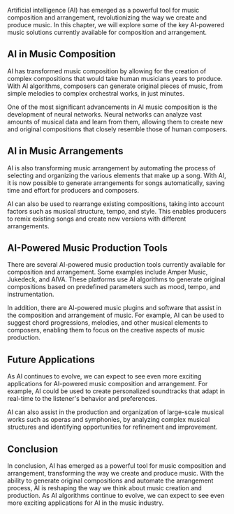 
Artificial intelligence (AI) has emerged as a powerful tool for music composition and arrangement, revolutionizing the way we create and produce music. In this chapter, we will explore some of the key AI-powered music solutions currently available for composition and arrangement.

AI in Music Composition
-----------------------

AI has transformed music composition by allowing for the creation of complex compositions that would take human musicians years to produce. With AI algorithms, composers can generate original pieces of music, from simple melodies to complex orchestral works, in just minutes.

One of the most significant advancements in AI music composition is the development of neural networks. Neural networks can analyze vast amounts of musical data and learn from them, allowing them to create new and original compositions that closely resemble those of human composers.

AI in Music Arrangements
------------------------

AI is also transforming music arrangement by automating the process of selecting and organizing the various elements that make up a song. With AI, it is now possible to generate arrangements for songs automatically, saving time and effort for producers and composers.

AI can also be used to rearrange existing compositions, taking into account factors such as musical structure, tempo, and style. This enables producers to remix existing songs and create new versions with different arrangements.

AI-Powered Music Production Tools
---------------------------------

There are several AI-powered music production tools currently available for composition and arrangement. Some examples include Amper Music, Jukedeck, and AIVA. These platforms use AI algorithms to generate original compositions based on predefined parameters such as mood, tempo, and instrumentation.

In addition, there are AI-powered music plugins and software that assist in the composition and arrangement of music. For example, AI can be used to suggest chord progressions, melodies, and other musical elements to composers, enabling them to focus on the creative aspects of music production.

Future Applications
-------------------

As AI continues to evolve, we can expect to see even more exciting applications for AI-powered music composition and arrangement. For example, AI could be used to create personalized soundtracks that adapt in real-time to the listener's behavior and preferences.

AI can also assist in the production and organization of large-scale musical works such as operas and symphonies, by analyzing complex musical structures and identifying opportunities for refinement and improvement.

Conclusion
----------

In conclusion, AI has emerged as a powerful tool for music composition and arrangement, transforming the way we create and produce music. With the ability to generate original compositions and automate the arrangement process, AI is reshaping the way we think about music creation and production. As AI algorithms continue to evolve, we can expect to see even more exciting applications for AI in the music industry.

